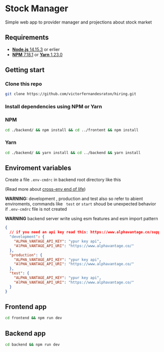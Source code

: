 # Stock Manager

Simple web app to provider manager and projections about stock market

## Requirements

- [**Node.js** 14.15.3](https://nodejs.org) or erlier
- [**NPM** 7.18.1](https://docs.npmjs.com/about-npm) or [**Yarn** 1.23.0](https://classic.yarnpkg.com/en/docs/install/#debian-stable)

## Getting start

### Clone this repo

```bash
git clone https://github.com/victorfernandesraton/hiring.git
```

### Install dependencies using NPM or Yarn

### NPM

```bash
cd ./backend/ && npm install && cd ../frontent && npm install

```

### Yarn

```bash
cd ./backend/ && yarn install && cd ../backend && yarn install
```

## Enviroment variables

Create a file `.env-cmdrc` in backend root directory like this

(Read more about [cross-env end of life](https://github.com/kentcdodds/cross-env/issues/257))

**WARNING:** development , production and test also so refer to abient enviroments, commands like ` test` or `start` shoud be unexpected behavior if `.env-cmdrc` file is not created

**WARNING** backend server write using esm features and esm import pattern

```json
{
  // if you need an api key read this: https://www.alphavantage.co/support/#api-key
  "development": {
    "ALPHA_VANTAGE_API_KEY": "ypur key api",
    "AlPHA_VANTAGE_API_URI": "https://www.alphavantage.co/"
  },
  "production": {
    "ALPHA_VANTAGE_API_KEY": "ypur key api",
    "AlPHA_VANTAGE_API_URI": "https://www.alphavantage.co/"
  },
  "test": {
    "ALPHA_VANTAGE_API_KEY": "ypur key api",
    "AlPHA_VANTAGE_API_URI": "https://www.alphavantage.co/"
  }
}
```
## Frontend app

```bash
cd frontend && npm run dev
```
## Backend app

```bash
cd backend && npm run dev
```
